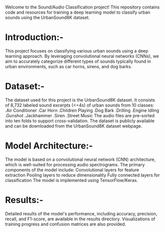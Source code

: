 Welcome to the Sound/Audio Classification project! This repository contains code and resources for training a deep learning model to classify urban sounds using the UrbanSound8K dataset.

# Introduction:-
This project focuses on classifying various urban sounds using a deep learning approach. By leveraging convolutional neural networks (CNNs), we aim to accurately categorize different types of sounds typically found in urban environments, such as car horns, sirens, and dog barks.

# Dataset:-
The dataset used for this project is the UrbanSound8K dataset. It consists of 8,732 labeled sound excerpts (<=4s) of urban sounds from 10 classes:
.Air Conditioner
.Car Horn
.Children Playing
.Dog Bark
.Drilling
.Engine Idling
.Gunshot
.Jackhammer
.Siren
.Street Music
The audio files are pre-sorted into ten folds to support cross-validation. The dataset is publicly available and can be downloaded from the UrbanSound8K dataset webpage.


# Model Architecture:-
The model is based on a convolutional neural network (CNN) architecture, which is well-suited for processing audio spectrograms. The primary components of the model include:
Convolutional layers for feature extraction
Pooling layers to reduce dimensionality
Fully connected layers for classification
The model is implemented using TensorFlow/Keras.

# Results:-
Detailed results of the model's performance, including accuracy, precision, recall, and F1-score, are available in the results directory. Visualizations of training progress and confusion matrices are also provided.
